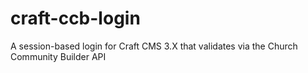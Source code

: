 # craft-ccb-login
A session-based login for Craft CMS 3.X that validates via the Church Community Builder API
